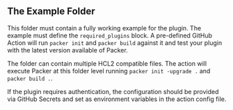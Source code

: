 ## The Example Folder
 
This folder must contain a fully working example for the plugin. The example must define the `required_plugins` block.
A pre-defined GitHub Action will run `packer init` and `packer build` against it and test your plugin with
the latest version available of Packer.

The folder can contain multiple HCL2 compatible files. The action will execute Packer at this folder level 
running `packer init -upgrade .` and `packer build .`.

If the plugin requires authentication, the configuration should be provided via GitHub Secrets
and set as environment variables in the action config file.
